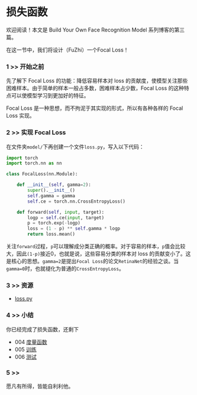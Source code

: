 # 损失函数

欢迎阅读！本文是 Build Your Own Face Recognition Model 系列博客的第三篇。

在这一节中，我们将设计（FuZhi）一个Focal Loss！

### 1 >> 开始之前

先了解下 Focal Loss 的功能：降低容易样本对 loss 的贡献度，使模型关注那些困难样本。由于简单的样本一般占多数，困难样本占少数，Focal Loss 的这种特点可以使模型学习到更加好的特征。

Focal Loss 是一种思想，而不拘泥于其实现的形式，所以有各种各样的 Focal Loss 实现。

### 2 >> 实现 Focal Loss

在文件夹`model/`下再创建一个文件`loss.py`，写入以下代码： 

```py
import torch
import torch.nn as nn

class FocalLoss(nn.Module):

    def __init__(self, gamma=2):
        super().__init__()
        self.gamma = gamma
        self.ce = torch.nn.CrossEntropyLoss()

    def forward(self, input, target):
        logp = self.ce(input, target)
        p = torch.exp(-logp)
        loss = (1 - p) ** self.gamma * logp
        return loss.mean()
```
关注`forward`过程，`p`可以理解成分类正确的概率。对于容易的样本，`p`值会比较大，因此`(1-p)`接近0，也就是说，这些容易分类的样本对 loss 的贡献变小了。这是核心的思想。`gamma=2`是提出`Focal Loss`的论文`RetinaNet`的经验之谈。当`gamma=0`时，也就褪化为普通的`CrossEntropyLoss`。


### 3 >> 资源

+ [loss.py](../model/loss.py)

### 4 >> 小结

你已经完成了损失函数，还剩下

+ 004 [度量函数](./metric.md)
+ 005 [训练](./train.md)
+ 006 [测试](./test.md)

### 5 >> 

愿凡有所得，皆能自利利他。